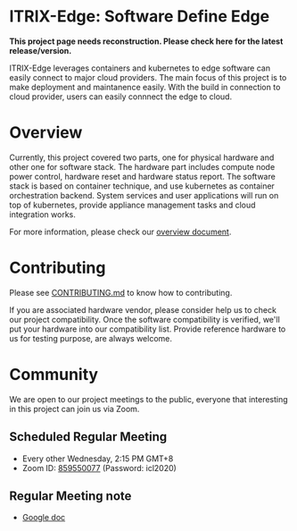 ITRIX-Edge: Software Define Edge
================================

**This project page needs reconstruction. Please check here for the latest release/version.**

ITRIX-Edge leverages containers and kubernetes to edge software can easily connect to major cloud providers.
The main focus of this project is to make deployment and maintanence easily.
With the build in connection to cloud provider, users can easily connnect the edge to cloud.


# Overview

Currently, this project covered two parts, one for physical hardware and other one for software stack. The hardware part includes compute node power control, hardware reset and hardware status report. The software stack is based on container technique, and use kubernetes as container orchestration backend. System services and user applications will run on top of kubernetes, provide appliance management tasks and cloud integration works.

For more information, please check our [overview document](doc/overview.md).

# Contributing

Please see [CONTRIBUTING.md](CONTRIBUTING.md) to know how to contributing.

If you are associated hardware vendor, please consider help us to check our project compatibility. Once the software compatibility is verified, we'll put your hardware into our compatibility list.
Provide reference hardware to us for testing purpose, are always welcome.

# Community

We are open to our project meetings to the public, everyone that interesting in this project can join us via Zoom.

## Scheduled Regular Meeting
- Every other Wednesday, 2:15 PM GMT+8
- Zoom ID: [859550077](https://zoom.us/j/859550077) (Password: icl2020)

## Regular Meeting note
- [Google doc](https://docs.google.com/document/d/1wQb8q7dXOevTFSIFiWSf9xacT_8qqiqOgxSLDL-Gn3E)
